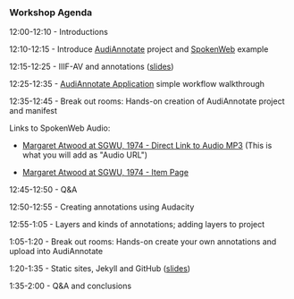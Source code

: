 ### Workshop Agenda 

12:00-12:10 - Introductions

12:10-12:15 - Introduce [AudiAnnotate](http://hipstas.org/audiannotate/) project and [SpokenWeb](https://spokenweb.ca/) example

12:15-12:25 - IIIF-AV and annotations ([slides](https://drive.google.com/open?id=1bPyC3wJVm2q9KAig-07OBNRFlhGKS23o5Mq47jDkASg))

12:25-12:35 - [AudiAnnotate Application](http://audiannotate.brumfieldlabs.com/) simple workflow walkthrough

12:35-12:45 - Break out rooms: Hands-on creation of AudiAnnotate project and manifest

Links to SpokenWeb Audio: 

- [Margaret Atwood at SGWU, 1974 - Direct Link to Audio MP3](https://montreal.spokenweb.ca/wp-content/uploads/2011/01/margaret_atwood_i006-11-008.mp3) (This is what you will add as "Audio URL")

- [Margaret Atwood at SGWU, 1974 - Item Page](https://montreal.spokenweb.ca/sgw-poetry-readings/margaret-atwood-at-sgwu/) 

12:45-12:50  - Q&A

12:50-12:55 - Creating annotations using Audacity

12:55-1:05 - Layers and kinds of annotations; adding layers to project

1:05-1:20 - Break out rooms: Hands-on create your own annotations and upload into AudiAnnotate

1:20-1:35 - Static sites, Jekyll and GitHub ([slides](https://drive.google.com/open?id=1r1y_9mqicci5Ow6cBe3hdYdK2_a5-4JirMwgYwQpC90)) 

1:35-2:00 - Q&A and conclusions


